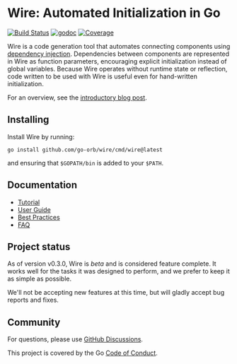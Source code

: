# Wire: Automated Initialization in Go

[![Build Status](https://github.com/google/wire/actions/workflows/tests.yml/badge.svg?branch=main)](https://github.com/google/wire/actions)
[![godoc](https://godoc.org/github.com/google/wire?status.svg)][godoc]
[![Coverage](https://codecov.io/gh/google/wire/branch/master/graph/badge.svg)](https://codecov.io/gh/google/wire)


Wire is a code generation tool that automates connecting components using
[dependency injection][]. Dependencies between components are represented in
Wire as function parameters, encouraging explicit initialization instead of
global variables. Because Wire operates without runtime state or reflection,
code written to be used with Wire is useful even for hand-written
initialization.

For an overview, see the [introductory blog post][].

[dependency injection]: https://en.wikipedia.org/wiki/Dependency_injection
[introductory blog post]: https://blog.golang.org/wire
[godoc]: https://godoc.org/github.com/google/wire
[travis]: https://travis-ci.com/go-orb/wire

## Installing

Install Wire by running:

```shell
go install github.com/go-orb/wire/cmd/wire@latest
```

and ensuring that `$GOPATH/bin` is added to your `$PATH`.

## Documentation

- [Tutorial][]
- [User Guide][]
- [Best Practices][]
- [FAQ][]

[Tutorial]: ./_tutorial/README.md
[Best Practices]: ./docs/best-practices.md
[FAQ]: ./docs/faq.md
[User Guide]: ./docs/guide.md

## Project status

As of version v0.3.0, Wire is *beta* and is considered feature complete. It
works well for the tasks it was designed to perform, and we prefer to keep it
as simple as possible.

We'll not be accepting new features at this time, but will gladly accept bug
reports and fixes.

## Community

For questions, please use [GitHub Discussions](https://github.com/google/wire/discussions).

This project is covered by the Go [Code of Conduct][].

[Code of Conduct]: ./CODE_OF_CONDUCT.md
[go-cloud mailing list]: https://groups.google.com/forum/#!forum/go-cloud
